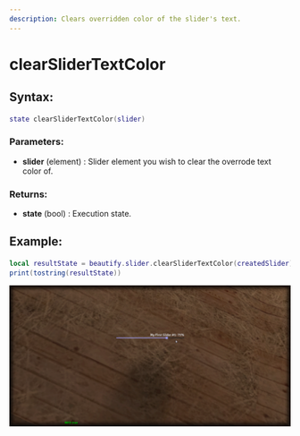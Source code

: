 ```yaml
---
description: Clears overridden color of the slider's text.
---
```


# clearSliderTextColor

## **Syntax:**

```lua
state clearSliderTextColor(slider)
```

### **Parameters:**

* **slider** \(element\) : Slider element you wish to clear the overrode text color of.

### **Returns:**

* **state** \(bool\) : Execution state.

## **Example:**

```lua
local resultState = beautify.slider.clearSliderTextColor(createdSlider)
print(tostring(resultState))
```

![](../../.gitbook/assets/clearslidertextcolor.png)

